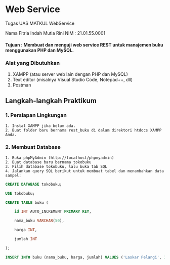 

# Web Service

Tugas UAS MATKUL WebService

Nama Fitria Indah Mutia Rini
NIM : 21.01.55.0001

#### Tujuan : Membuat dan menguji web service REST untuk manajemen buku menggunakan PHP dan MySQL.


### Alat yang Dibutuhkan
 1. XAMPP (atau server web lain dengan PHP dan MySQL)
 2. Text editor (misalnya Visual Studio Code, Notepad++, dll)
 3. Postman

## Langkah-langkah Praktikum

### 1. Persiapan Lingkungan
    1. Instal XAMPP jika belum ada.
    2. Buat folder baru bernama rest_buku di dalam direktori htdocs XAMPP Anda.

### 2. Membuat Database
    1. Buka phpMyAdmin (http://localhost/phpmyadmin)
    2. Buat database baru bernama tokobuku
    3. Pilih database tokobuku, lalu buka tab SQL
    4. Jalankan query SQL berikut untuk membuat tabel dan menambahkan data sampel:

```sql
CREATE DATABASE tokobuku;

USE tokobuku;

CREATE TABLE buku (

    id INT AUTO_INCREMENT PRIMARY KEY,

    nama_buku VARCHAR(50),

    harga INT,

    jumlah INT

);

INSERT INTO buku (nama_buku, harga, jumlah) VALUES ('Laskar Pelangi', 110000, 10);
```



